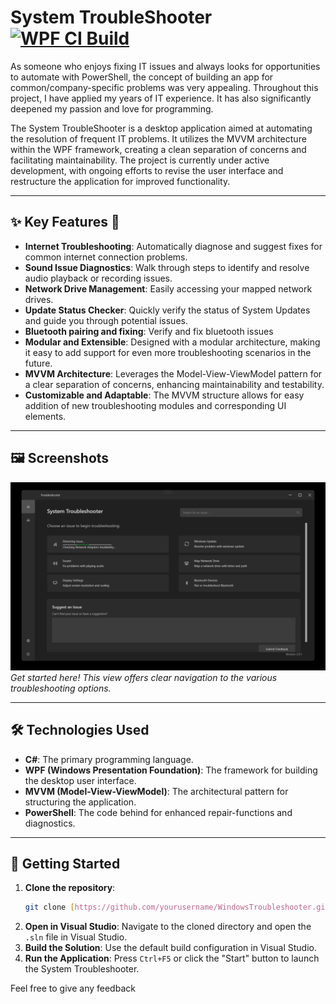 # System TroubleShooter  [![WPF CI Build](https://github.com/BoudinDjama/SystemTroubleShooter/actions/workflows/main.yml/badge.svg?branch=main)](https://github.com/BoudinDjama/SystemTroubleShooter/actions/workflows/main.yml)

As someone who enjoys fixing IT issues and always looks for opportunities to automate with PowerShell, the concept of building an app for common/company-specific problems was very appealing. Throughout this project, I have applied my years of IT experience. It has also significantly deepened my passion and love for programming.

The System TroubleShooter is a desktop application aimed at automating the resolution of frequent IT problems. It utilizes the MVVM architecture within the WPF framework, creating a clean separation of concerns and facilitating maintainability. The project is currently under active development, with ongoing efforts to revise the user interface and restructure the application for improved functionality.

---

## ✨ Key Features 🔧

* **Internet Troubleshooting**: Automatically diagnose and suggest fixes for common internet connection problems.
* **Sound Issue Diagnostics**: Walk through steps to identify and resolve audio playback or recording issues.
* **Network Drive Management**: Easily accessing your mapped network drives.
* **Update Status Checker**: Quickly verify the status of System Updates and guide you through potential issues.
* **Bluetooth pairing and fixing**: Verify and fix bluetooth issues
* **Modular and Extensible**: Designed with a modular architecture, making it easy to add support for even more troubleshooting scenarios in the future.
* **MVVM Architecture**: Leverages the Model-View-ViewModel pattern for a clear separation of concerns, enhancing maintainability and testability.
* **Customizable and Adaptable**: The MVVM structure allows for easy addition of new troubleshooting modules and corresponding UI elements.

---

## 🖼️ Screenshots

![Screenshot of Home View](SystemTroubleShooter/Assets/TroubleshooterScreenshot.png)
*Get started here! This view offers clear navigation to the various troubleshooting options.*


---

## 🛠️ Technologies Used

* **C#**: The primary programming language.
* **WPF (Windows Presentation Foundation)**: The framework for building the desktop user interface.
* **MVVM (Model-View-ViewModel)**: The architectural pattern for structuring the application.
* **PowerShell**: The code behind for enhanced repair-functions and diagnostics.

---

## 🚀 Getting Started

1.  **Clone the repository**:
    ```bash
    git clone [https://github.com/yourusername/WindowsTroubleshooter.git](https://github.com/yourusername/WindowsTroubleshooter.git)
    ```
2.  **Open in Visual Studio**: Navigate to the cloned directory and open the `.sln` file in Visual Studio.
3.  **Build the Solution**: Use the default build configuration in Visual Studio.
4.  **Run the Application**: Press `Ctrl+F5` or click the "Start" button to launch the System Troubleshooter.

Feel free to give any feedback
